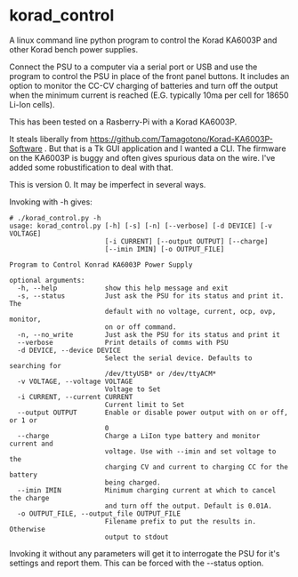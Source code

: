 # korad_control
A linux command line python program to control the Korad KA6003P and other Korad bench power supplies.

Connect the PSU to a computer via a serial port or USB and use the program to control the PSU in place of the front panel buttons. It includes an option to monitor the CC-CV charging of batteries and turn off the output when the minimum current is reached (E.G. typically 10ma per cell for 18650 Li-Ion cells).

This has been tested on a Rasberry-Pi with a Korad KA6003P.

It steals liberally from https://github.com/Tamagotono/Korad-KA6003P-Software . But that is a Tk GUI application and I wanted a CLI. The firmware on the KA6003P is buggy and often gives spurious data on the wire. I've added some robustification to deal with that.

This is version 0. It may be imperfect in several ways.

Invoking with -h gives:

```
# ./korad_control.py -h
usage: korad_control.py [-h] [-s] [-n] [--verbose] [-d DEVICE] [-v VOLTAGE]
                        [-i CURRENT] [--output OUTPUT] [--charge]
                        [--imin IMIN] [-o OUTPUT_FILE]

Program to Control Konrad KA6003P Power Supply

optional arguments:
  -h, --help            show this help message and exit
  -s, --status          Just ask the PSU for its status and print it. The
                        default with no voltage, current, ocp, ovp, monitor,
                        on or off command.
  -n, --no_write        Just ask the PSU for its status and print it
  --verbose             Print details of comms with PSU
  -d DEVICE, --device DEVICE
                        Select the serial device. Defaults to searching for
                        /dev/ttyUSB* or /dev/ttyACM*
  -v VOLTAGE, --voltage VOLTAGE
                        Voltage to Set
  -i CURRENT, --current CURRENT
                        Current limit to Set
  --output OUTPUT       Enable or disable power output with on or off, or 1 or
                        0
  --charge              Charge a LiIon type battery and monitor current and
                        voltage. Use with --imin and set voltage to the
                        charging CV and current to charging CC for the battery
                        being charged.
  --imin IMIN           Minimum charging current at which to cancel the charge
                        and turn off the output. Default is 0.01A.
  -o OUTPUT_FILE, --output_file OUTPUT_FILE
                        Filename prefix to put the results in. Otherwise
                        output to stdout
```

Invoking it without any parameters will get it to interrogate the PSU for it's settings and report them. This can be forced with the --status option.


